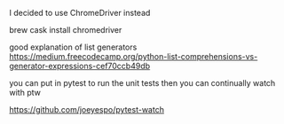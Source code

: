 I decided to use ChromeDriver instead 

brew cask install chromedriver

good explanation of list generators
https://medium.freecodecamp.org/python-list-comprehensions-vs-generator-expressions-cef70ccb49db


you can put in pytest to run the unit tests
then you can continually watch with ptw

https://github.com/joeyespo/pytest-watch